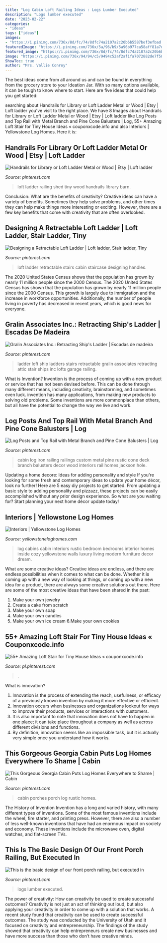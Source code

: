 ```yaml
---
title: "Log Cabin Loft Railing Ideas : Logs Lumber Executed"
description: "Logs lumber executed"
date: "2023-02-22"
categories:
- "ideas"
tags: ["ideas"]
images:
- "https://i.pinimg.com/736x/8d/fc/74/8dfc74a2107a2c20b6b5587bef3efbad.jpg"
featuredImage: "https://i.pinimg.com/736x/5a/96/b9/5a96b977ca58aff81a7de2e248033398--big-front-porches-cabin-porches.jpg"
featured_image: "https://i.pinimg.com/736x/8d/fc/74/8dfc74a2107a2c20b6b5587bef3efbad.jpg"
image: "https://i.pinimg.com/736x/94/94/c5/9494c52af2af1fa7072882de7f58707d--iron-railings-deck-railings.jpg"
ShowToc: true
author: "Mrs. Vallie Conroy"
---
```



The best ideas come from all around us and can be found in everything from the grocery store to your Ideation Jar. With so many options available, it can be tough to know where to start. Here are five ideas that could help you get started: 

	

		
searching about Handrails for Library or Loft Ladder Metal or Wood | Etsy | Loft ladder you've visit to the right place. We have 8 Images about Handrails for Library or Loft Ladder Metal or Wood | Etsy | Loft ladder like Log Posts and Top Rail with Metal Branch and Pine Cone Balusters | Log, 55+ Amazing Loft Stair for Tiny House Ideas « couponxcode.info and also Interiors | Yellowstone Log Homes. Here it is:
		
    
## Handrails For Library Or Loft Ladder Metal Or Wood | Etsy | Loft Ladder

<img loading=lazy src="https://i.pinimg.com/736x/ff/8d/51/ff8d51317ab382bbe0871534aec481e3.jpg" onerror="this.onerror=null;this.src='https://tse4.mm.bing.net/th?id=OIP.HMEXjawmZ4si77PZ63gH_AHaNK&amp;pid=15.1';" alt="Handrails for Library or Loft Ladder Metal or Wood | Etsy | Loft ladder">

_Source: pinterest.com_

>loft ladder railing shed tiny wood handrails library barn. 

	

Conclusion: What are the benefits of creativity?
Creative ideas can have a variety of benefits. Sometimes they help solve problems, and other times they can help make things more interesting or exciting. However, there are a few key benefits that come with creativity that are often overlooked.

    
## Designing A Retractable Loft Ladder | Loft Ladder, Stair Ladder, Tiny

<img loading=lazy src="https://i.pinimg.com/736x/2f/f0/86/2ff0869cbddfd618c8109b09253ea49f.jpg" onerror="this.onerror=null;this.src='https://tse2.mm.bing.net/th?id=OIP.NJbyD6vKFoI1GN6kav9A5gHaJ3&amp;pid=15.1';" alt="Designing a Retractable Loft Ladder | Loft ladder, Stair ladder, Tiny">

_Source: pinterest.com_

>loft ladder retractable stairs cabin staircase designing handles. 

	

The 2020 United States Census shows that the population has grown by nearly 11 million people since the 2000 Census.
The 2020 United States Census has shown that the population has grown by nearly 11 million people since the 2000 Census. This growth is largely due to immigration and the increase in workforce opportunities. Additionally, the number of people living in poverty has decreased in recent years, which is good news for everyone.

    
## Gralin Associates Inc.: Retracting Ship&#039;s Ladder | Escadas De Madeira

<img loading=lazy src="https://i.pinimg.com/736x/31/ec/61/31ec6127ff1dd32f51252fe675972893--ladders-ships.jpg" onerror="this.onerror=null;this.src='https://tse2.mm.bing.net/th?id=OIP.aKoZqpER_8lpDTFBvtUm_gHaNI&amp;pid=15.1';" alt="Gralin Associates Inc.: Retracting Ship&#039;s Ladder | Escadas de madeira">

_Source: pinterest.com_

>ladder loft ship ladders stairs retractable gralin associates retracting attic stair ships inc lofts garage railing. 

	

What is Invention?
Invention is the process of coming up with a new product or service that has not been devised before. This can be done through many different means, including creativity, brainstorming, and sometimes even luck. invention has many applications, from making new products to solving old problems. Some inventions are more commonplace than others, but all have the potential to change the way we live and work.

    
## Log Posts And Top Rail With Metal Branch And Pine Cone Balusters | Log

<img loading=lazy src="https://i.pinimg.com/736x/94/94/c5/9494c52af2af1fa7072882de7f58707d--iron-railings-deck-railings.jpg" onerror="this.onerror=null;this.src='https://tse2.mm.bing.net/th?id=OIP.AG3fVQJS3-2ilWr8SreeTwHaLO&amp;pid=15.1';" alt="Log Posts and Top Rail with Metal Branch and Pine Cone Balusters | Log">

_Source: pinterest.com_

>cabin log iron railing railings custom metal pine rustic cone deck branch balusters decor wood interiors rail homes jackson hole. 

	

Updating a home decore: Ideas for adding personality and style
If you're looking for some fresh and contemporary ideas to update your home décor, look no further! Here are 5 easy diy projects to get started. From updating a basic style to adding personality and pizzazz, these projects can be easily accomplished without any prior design experience. So what are you waiting for? Start planning your next home décor update today!

    
## Interiors | Yellowstone Log Homes

<img loading=lazy src="https://www.yellowstoneloghomes.com/wp-content/uploads/2019/12/mg_1695_rs-768x1152.jpg" onerror="this.onerror=null;this.src='https://tse1.mm.bing.net/th?id=OIP.GMdOwHm_KPSPPWynw0IZKAHaLH&amp;pid=15.1';" alt="Interiors | Yellowstone Log Homes">

_Source: yellowstoneloghomes.com_

>log cabins cabin interiors rustic bedroom bedrooms interior homes inside cozy yellowstone walls luxury living modern furniture decor dream. 

	

What are some creative ideas?
Creative ideas are endless, and there are endless possibilities when it comes to what can be done. Whether it is coming up with a new way of looking at things, or coming up with a new idea for a product, there are always some creative solutions out there. Here are some of the most creative ideas that have been shared in the past:
1. Make your own jewelry 
2. Create a cake from scratch 
3. Make your own soap 
4. Make your own candles 
5. Make your own ice cream 
6.Make your own cookies 

    
## 55+ Amazing Loft Stair For Tiny House Ideas « Couponxcode.info

<img loading=lazy src="https://i.pinimg.com/736x/8d/fc/74/8dfc74a2107a2c20b6b5587bef3efbad.jpg" onerror="this.onerror=null;this.src='https://tse3.mm.bing.net/th?id=OIP.Gyq1y7sLJuxCA-4fiX8D5QHaJ3&amp;pid=15.1';" alt="55+ Amazing Loft Stair for Tiny House Ideas « couponxcode.info">

_Source: pl.pinterest.com_

>. 

	

What is innovation?
1. Innovation is the process of extending the reach, usefulness, or efficacy of a previously known invention by making it more effective or efficient.
2. Innovation occurs when businesses and organizations lookout for ways to improve their products, services or interactions with customers.
3. It is also important to note that innovation does not have to happen in one place; it can take place throughout a company as well as across different divisions and functions.
4. By definition, innovation seems like an impossible task, but it is actually very simple once you understand how it works.

    
## This Gorgeous Georgia Cabin Puts Log Homes Everywhere To Shame | Cabin

<img loading=lazy src="https://i.pinimg.com/736x/5a/96/b9/5a96b977ca58aff81a7de2e248033398--big-front-porches-cabin-porches.jpg" onerror="this.onerror=null;this.src='https://tse2.mm.bing.net/th?id=OIP.PPa3Af2b7p4kHgImkNoDIgHaKT&amp;pid=15.1';" alt="This Gorgeous Georgia Cabin Puts Log Homes Everywhere to Shame | Cabin">

_Source: pinterest.com_

>cabin porches porch log rustic homes. 

	

The History of Invention
Invention has a long and varied history, with many different types of inventions. Some of the most famous inventions include the wheel, fire starter, and printing press. However, there are also a number of less well-known inventions that have had an enormous impact on society and economy. These inventions include the microwave oven, digital watches, and flat-screen TVs.

    
## This Is The Basic Design Of Our Front Porch Railing, But Executed In

<img loading=lazy src="https://i.pinimg.com/736x/5a/5c/84/5a5c84304881594b3837b91faa2f27ef.jpg" onerror="this.onerror=null;this.src='https://tse1.mm.bing.net/th?id=OIP.2nFDPZ6EsTUlvWc6amqRKwHaLF&amp;pid=15.1';" alt="This is the basic design of our front porch railing, but executed in">

_Source: pinterest.com_

>logs lumber executed. 

	

The power of creativity: How can creativity be used to create successful outcomes?
Creativity is not just an act of thinking out loud, but also applying your creativity in order to come up with a solution that works. A recent study found that creativity can be used to create successful outcomes. The study was conducted by the University of Utah and it focused on creativity and entrepreneurship. The findings of the study showed that creativity can help entrepreneurs create new businesses and have more success than those who don’t have creative minds.

